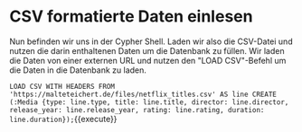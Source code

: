 # CSV formatierte Daten einlesen

Nun befinden wir uns in der Cypher Shell.
Laden wir also die CSV-Datei und nutzen die darin enthaltenen Daten um die Datenbank zu füllen.
Wir laden die Daten von einer externen URL und nutzen den "LOAD CSV"-Befehl um die Daten in die Datenbank zu laden.

`LOAD CSV WITH HEADERS FROM 'https://malteteichert.de/files/netflix_titles.csv' AS line CREATE (:Media {type: line.type, title: line.title, director: line.director, release_year: line.release_year, rating: line.rating, duration: line.duration});`{{execute}}